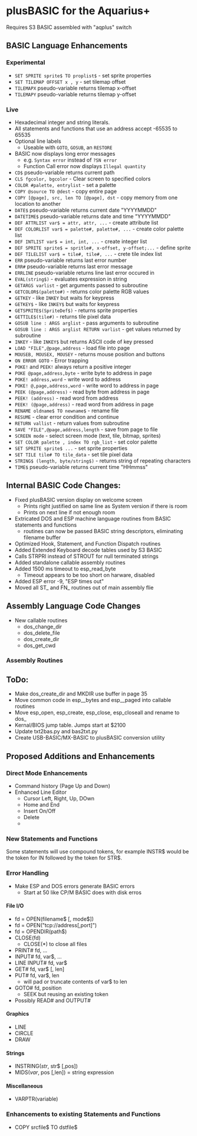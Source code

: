 # plusBASIC for the Aquarius+

Requires S3 BASIC assembled with "aqplus" switch

## BASIC Language Enhancements 

### Experimental
  - `SET SPRITE sprite$ TO proplist$` - set sprite properties
  - `SET TILEMAP OFFSET x , y` - set tilemap offset
  - `TILEMAPX` pseudo-variable returns tilemap x-offset
  - `TILEMAPY` pseudo-variable returns tilemap y-offset
    
### Live
  - Hexadecimal integer and string literals.
  - All statements and functions that use an address accept -65535 to 65535
  - Optional line labels
    - Useable with `GOTO`, `GOSUB`, an `RESTORE`
  - BASIC now displays long error messages
    - e.g. `Syntax error` instead of `?SN error`
    - Function Call error now displays `Illegal quantity`
  - `CD$` pseudo-variable returns current path
  - `CLS fgcolor, bgcolor` - Clear screen to specified colors
  - `COLOR #palette, entrylist` - set a palette
  - `COPY @source TO @dest` - copy entire page
  - `COPY [@page], src, len TO [@page], dst` - copy memory from one location to another
  - `DATE$` pseudo-variable returns current date "YYYYMMDD"
  - `DATETIME$` pseudo-variable returns date and time "YYYYMMDD"
  - `DEF ATTRLIST var$ = attr, attr, ...` - create attribute list
  - `DEF COLORLIST var$ = palette#, palette#, ...` - create color palette list
  - `DEF INTLIST var$ = int, int, ...` - create integer list
  - `DEF SPRITE sprite$ = spritle#, x-offset, y-offset;...` - define sprite
  - `DEF TILELIST var$ = tile#, tile#, ...` - crete tile index list
  - `ERR` pseudo-variable returns last error number
  - `ERR#` pseudo-variable returns last error message
  - `ERRLINE` pseudo-variable returns line last error occured in
  - `EVAL(string$)` - evaluates expression in string
  - `GETARGS varlist` - get arguments passed to subroutine
  - `GETCOLOR$(palette#)` - returns color palette RGB values
  - `GETKEY` - like `INKEY` but waits for keypress
  - `GETKEY$` - like `INKEY$` but waits for keypress
  - `GETSPRITE$(SpriteDef$)` - returns sprite properties
  - `GETTILE$(tile#)` - returns tile pixel data
  - `GOSUB line : ARGS arglist` - pass arguments to subroutine
  - `GOSUB line : ARGS arglist RETURN varlist` - get values returned by subroutine
  - `INKEY` - like `INKEY$` but returns ASCII code of key pressed
  - `LOAD "FILE",@page,address` - load file into page
  - `MOUSEB, MOUSEX, MOUSEY` - returns mouse position and buttons
  - `ON ERROR GOTO` - Error trapping
  - `POKE!` and `PEEK!` always return a positive integer
  - `POKE @page,address,byte` - write byte to address in page
  - `POKE! address,word` - write word to address
  - `POKE! @,page,address,word` - write word to address in page
  - `PEEK (@page,address)` - read byte from address in page
  - `PEEK! (address)` - read word from address
  - `PEEK! (@page,address)` - read word from address in page
  - `RENAME oldname$ TO newname$` - rename file
  - `RESUME` - clear error condition and continue
  - `RETURN vallist` - return values from subroutine
  - `SAVE "FILE",@page,address,length` - save from page to file
  - `SCREEN mode` - select screen mode (text, tile, bitmap, sprites)
  - `SET COLOR palette , index TO rgb_list` - set color palette
  - `SET SPRITE sprite$ ...` - set sprite properties
  - `SET TILE tile# TO tile_data` - set tile pixel data
  - `STRING$ (length, byte/string$)` - returns string of repeating characters
  - `TIME$` pseudo-variable returns current time "HHmmss"

## Internal BASIC Code Changes:
  - Fixed plusBASIC version display on welcome screen
    - Prints right justified on same line as System version if there is room
    - Prints on next line if not enough room
  - Extricated DOS and ESP machine language routines from BASIC statements and functions
    - routines can now be passed BASIC string descriptors, eliminating filename buffer
  - Optimized Hook, Statement, and Function Dispatch routines
  - Added Extended Keyboard decode tables used by S3 BASIC
  - Calls STRPRI instead of STROUT for null terminated strings
  - Added standalone callable assembly routines
  - Added 1500 ms timeout to esp_read_byte
    - Timeout appears to be too short on harware, disabled
  - Added ESP error -9, "ESP times out"
  - Moved all ST_ and FN_ routines out of main assembly flie

## Assembly Language Code Changes
  - New callable routines
    - dos_change_dir
    - dos_delete_file
    - dos_create_dir
    - dos_get_cwd

### Assembly Routines

## ToDo:
  - Make dos_create_dir and MKDIR use buffer in page 35
  - Move common code in esp__bytes and esp__paged into callable routines
  - Move esp_open, esp_create, esp_close, esp_closeall and rename to dos_
  - Kernal/BIOS jump table. Jumps start at $2100
  - Update txt2bas.py and bas2txt.py
  - Create USB-BASIC/MX-BASIC to plusBASIC conversion utility
  
## Proposed Additions and Enhancements

### Direct Mode Enhancements
  - Command history (Page Up and Down)
  - Enhanced Line Editor
    - Cursor Left, Right, Up, DOwn
    - Home and End
    - Insert On/Off
    - Delete
    - 
### New Statements and Functions

Some statements will use compound tokens, for example INSTR$ would
be the token for IN followed by the token for STR$.

### Error Handling

  - Make ESP and DOS errors generate BASIC errors
    - Start at 50 like CP/M BASIC does with disk erros

#### File I/O

  - fd = OPEN(filename$ [, mode$])
  - fd = OPEN("tcp://address[,port]")
  - fd = OPENDIR(path$) 
  - CLOSE(fd) 
    - CLOSE(\*) to close all files
  - PRINT# fd, ...
  - INPUT# fd, var$, ...
  - LINE INPUT# fd, var$
  - GET# fd, var$ [, len]
  - PUT# fd, var$, len
    - will pad or truncate contents of var$ to len
  - GOTO# fd, position
    - SEEK but reusing an existing token
  - Possibly READ# and OUTPUT# 

#### Graphics

  - LINE 
  - CIRCLE 
  - DRAW
  
#### Strings

  - INSTRING$(str$, str$ [,pos])
  - MIDS$(var$, pos [,len]) = string expression

#### Miscellaneous
  
  - VARPTR(variable)

### Enhancements to existing Statements and Functions
 
  - COPY srcfile$ TO dstfile$

